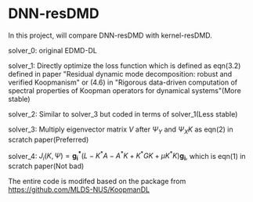 # DNN-resDMD
In this project, will compare DNN-resDMD with kernel-resDMD.

solver_0: original EDMD-DL

solver_1: Directly optimize the loss function which is defined as eqn(3.2) defined in paper "Residual dynamic mode decomposition: robust and verified Koopmanism" or (4.6) in "Rigorous data-driven computation of spectral properties of Koopman operators for dynamical systems"(More stable)

solver_2: Similar to solver_3 but coded in terms of solver_1(Less stable)

solver_3: Multiply eigenvector matrix $V$ after $\Psi_Y$ and $\Psi_XK$ as eqn(2) in scratch paper(Preferred)

solver_4: $J_i(K, \Psi) = \mathbf{g_i^*}\left( L - K^*A - A^*K + K^*GK +\mu K^*K \right)\mathbf{g_i}$, which is eqn(1) in scratch paper(Not bad)

The entire code is modifed based on the package from https://github.com/MLDS-NUS/KoopmanDL
